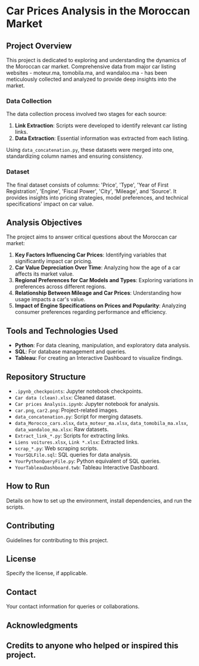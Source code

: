 # Car Prices Analysis in the Moroccan Market

## Project Overview
This project is dedicated to exploring and understanding the dynamics of the Moroccan car market. Comprehensive data from major car listing websites - moteur.ma, tomobila.ma, and wandaloo.ma - has been meticulously collected and analyzed to provide deep insights into the market.

### Data Collection
The data collection process involved two stages for each source:
1. **Link Extraction**: Scripts were developed to identify relevant car listing links.
2. **Data Extraction**: Essential information was extracted from each listing.

Using `data_concatenation.py`, these datasets were merged into one, standardizing column names and ensuring consistency.

### Dataset
The final dataset consists of columns: 'Price', 'Type', 'Year of First Registration', 'Engine', 'Fiscal Power', 'City', 'Mileage', and 'Source'. It provides insights into pricing strategies, model preferences, and technical specifications' impact on car value.

## Analysis Objectives
The project aims to answer critical questions about the Moroccan car market:

1. **Key Factors Influencing Car Prices**: Identifying variables that significantly impact car pricing.
2. **Car Value Depreciation Over Time**: Analyzing how the age of a car affects its market value.
3. **Regional Preferences for Car Models and Types**: Exploring variations in preferences across different regions.
4. **Relationship Between Mileage and Car Prices**: Understanding how usage impacts a car's value.
5. **Impact of Engine Specifications on Prices and Popularity**: Analyzing consumer preferences regarding performance and efficiency.

## Tools and Technologies Used
- **Python**: For data cleaning, manipulation, and exploratory data analysis.
- **SQL**: For database management and queries.
- **Tableau**: For creating an Interactive Dashboard to visualize findings.

## Repository Structure
- `.ipynb_checkpoints`: Jupyter notebook checkpoints.
- `Car data (clean).xlsx`: Cleaned dataset.
- `Car prices Analysis.ipynb`: Jupyter notebook for analysis.
- `car.png`, `car2.png`: Project-related images.
- `data_concatenation.py`: Script for merging datasets.
- `data_Morocco_cars.xlsx`, `data_moteur_ma.xlsx`, `data_tomobila_ma.xlsx`, `data_wandaloo_ma.xlsx`: Raw datasets.
- `Extract_link_*.py`: Scripts for extracting links.
- `Liens voitures.xlsx`, `Link *.xlsx`: Extracted links.
- `scrap_*.py`: Web scraping scripts.
- `YourSQLFile.sql`: SQL queries for data analysis.
- `YourPythonQueryFile.py`: Python equivalent of SQL queries.
- `YourTableauDashboard.twb`: Tableau Interactive Dashboard.

## How to Run
Details on how to set up the environment, install dependencies, and run the scripts.

## Contributing
Guidelines for contributing to this project.

## License
Specify the license, if applicable.

## Contact
Your contact information for queries or collaborations.

## Acknowledgments
Credits to anyone who helped or inspired this project.
-------